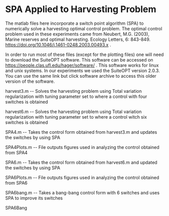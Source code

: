 # SPA Applied to Harvesting Problem
The matlab files here incorporate a switch point algorithm (SPA) to numerically solve a harvesting optimal control problem. 
The optimal control problem used in these experiments came from Neubert, M.G. (2003), Marine reserves and optimal harvesting. Ecology Letters, 6: 843-849. https://doi.org/10.1046/j.1461-0248.2003.00493.x .

In order to run most of these files (except for the plotting files) one will need to download the SuiteOPT software.
This software can be accessed on https://people.clas.ufl.edu/hager/software/ . 
This software works for linux and unix systems. 
In our experiments we used the SuiteOPT version 2.0.3. You can use the 
same link but click software archive to access this older version of the software.

harvest3.m   -- Solves the harvesting problem using Total variation regularization with tuning parameter set to where a control with four switches is obtained

harvest6.m   -- Solves the harvesting problem using Total variation regularization with tuning parameter set to where a control witch six switches is obtained

SPA4.m       -- Takes the control form obtained from harvest3.m and updates the switches by using SPA

SPA4Plots.m  -- File outputs figures used in analyzing the control obtained from SPA4

SPA6.m       -- Takes the control form obtained from harvest6.m and updated the switches by using SPA

SPA6Plots.m  -- File outputs figures used in analyzing the control obtained from SPA6

SPA6bang.m   -- Takes a bang-bang control form with 6 switches and uses SPA to improve its switches

SPA6Bang


